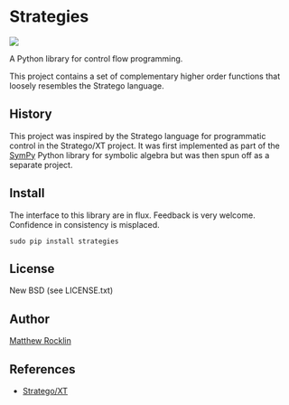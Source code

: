 Strategies
==========

[![](https://travis-ci.org/logpy/strategies.png)](https://travis-ci.org/logpy/strategies)

A Python library for control flow programming.

This project contains a set of complementary higher order functions that
loosely resembles the Stratego language.

History
-------

This project was inspired by the Stratego language for programmatic control in
the Stratego/XT project.  It was first implemented as part of the
[SymPy](http://sympy.org) Python library for symbolic algebra but was then spun
off as a separate project. 

Install
-------

The interface to this library are in flux.  Feedback is very welcome.  
Confidence in consistency is misplaced.

    sudo pip install strategies


License
-------

New BSD (see LICENSE.txt)

Author
------

[Matthew Rocklin](http://matthewrocklin.com)

References
----------

*   [Stratego/XT](http://strategoxt.org/)
